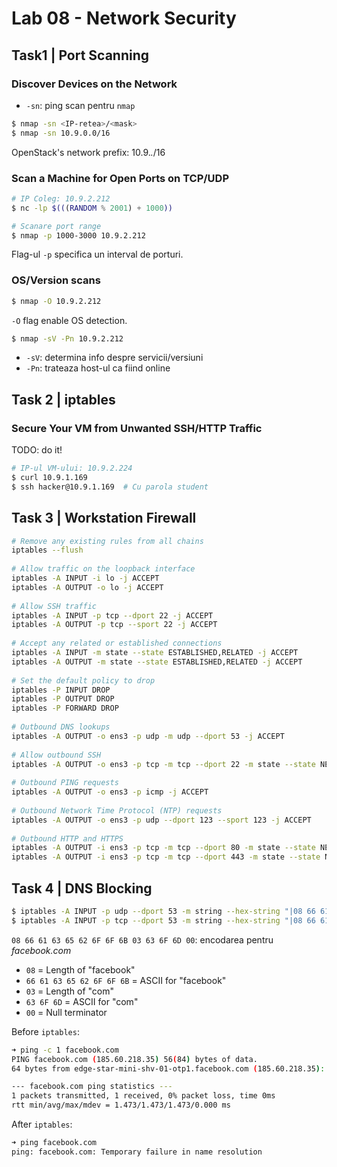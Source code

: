 # Lab 08 - Network Security


## Task1 | Port Scanning

### Discover Devices on the Network

- `-sn`: ping scan pentru `nmap`


```sh
$ nmap -sn <IP-retea>/<mask> 
$ nmap -sn 10.9.0.0/16
```

OpenStack's network prefix: 10.9._._/16

### Scan a Machine for Open Ports on TCP/UDP

```sh
# IP Coleg: 10.9.2.212
$ nc -lp $(((RANDOM % 2001) + 1000))
```

```sh
# Scanare port range
$ nmap -p 1000-3000 10.9.2.212
```

Flag-ul `-p` specifica un interval de porturi.


### OS/Version scans


```sh
$ nmap -O 10.9.2.212
```

`-O` flag enable OS detection.



```sh
$ nmap -sV -Pn 10.9.2.212
```

- `-sV`: determina info despre servicii/versiuni
- `-Pn`: trateaza host-ul ca fiind online


## Task 2 | iptables


### Secure Your VM from Unwanted SSH/HTTP Traffic

TODO: do it!

```sh
# IP-ul VM-ului: 10.9.2.224
$ curl 10.9.1.169
$ ssh hacker@10.9.1.169  # Cu parola student
```




## Task 3 | Workstation Firewall


```sh
# Remove any existing rules from all chains
iptables --flush
 
# Allow traffic on the loopback interface
iptables -A INPUT -i lo -j ACCEPT
iptables -A OUTPUT -o lo -j ACCEPT
 
# Allow SSH traffic
iptables -A INPUT -p tcp --dport 22 -j ACCEPT
iptables -A OUTPUT -p tcp --sport 22 -j ACCEPT
 
# Accept any related or established connections
iptables -A INPUT -m state --state ESTABLISHED,RELATED -j ACCEPT
iptables -A OUTPUT -m state --state ESTABLISHED,RELATED -j ACCEPT
 
# Set the default policy to drop
iptables -P INPUT DROP
iptables -P OUTPUT DROP
iptables -P FORWARD DROP
 
# Outbound DNS lookups
iptables -A OUTPUT -o ens3 -p udp -m udp --dport 53 -j ACCEPT
 
# Allow outbound SSH
iptables -A OUTPUT -o ens3 -p tcp -m tcp --dport 22 -m state --state NEW -j ACCEPT
 
# Outbound PING requests
iptables -A OUTPUT -o ens3 -p icmp -j ACCEPT
 
# Outbound Network Time Protocol (NTP) requests
iptables -A OUTPUT -o ens3 -p udp --dport 123 --sport 123 -j ACCEPT
 
# Outbound HTTP and HTTPS
iptables -A OUTPUT -i ens3 -p tcp -m tcp --dport 80 -m state --state NEW -j ACCEPT
iptables -A OUTPUT -i ens3 -p tcp -m tcp --dport 443 -m state --state NEW -j ACCEPT
```



## Task 4 | DNS Blocking


```sh
$ iptables -A INPUT -p udp --dport 53 -m string --hex-string "|08 66 61 63 65 62 6F 6F 6B 03 63 6F 6D 00|" --algo bm -j REJECT
$ iptables -A INPUT -p tcp --dport 53 -m string --hex-string "|08 66 61 63 65 62 6F 6F 6B 03 63 6F 6D 00|" --algo bm -j REJECT
```


`08 66 61 63 65 62 6F 6F 6B 03 63 6F 6D 00`: encodarea pentru *facebook.com*

- `08` = Length of "facebook"
- `66 61 63 65 62 6F 6F 6B` = ASCII for "facebook"
- `03` = Length of "com"
- `63 6F 6D` = ASCII for "com"
- `00` = Null terminator




Before `iptables`:


```sh
➜ ping -c 1 facebook.com
PING facebook.com (185.60.218.35) 56(84) bytes of data.
64 bytes from edge-star-mini-shv-01-otp1.facebook.com (185.60.218.35): icmp_seq=1 ttl=55 time=1.47 ms

--- facebook.com ping statistics ---
1 packets transmitted, 1 received, 0% packet loss, time 0ms
rtt min/avg/max/mdev = 1.473/1.473/1.473/0.000 ms
```

After `iptables`:

```sh
➜ ping facebook.com
ping: facebook.com: Temporary failure in name resolution
```